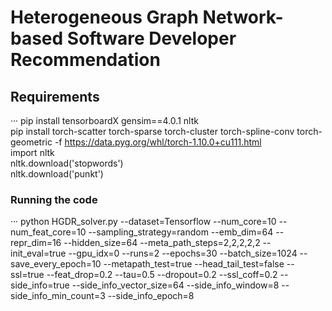 # Heterogeneous Graph Network-based Software Developer Recommendation
## Requirements
···
pip install  tensorboardX gensim==4.0.1 nltk \
pip install torch-scatter torch-sparse torch-cluster torch-spline-conv torch-geometric -f https://data.pyg.org/whl/torch-1.10.0+cu111.html \
import nltk \
nltk.download('stopwords') \
nltk.download('punkt')

### Running the code

···
python HGDR_solver.py --dataset=Tensorflow --num_core=10 --num_feat_core=10 --sampling_strategy=random  --emb_dim=64 --repr_dim=16  --hidden_size=64 --meta_path_steps=2,2,2,2,2  --init_eval=true --gpu_idx=0 --runs=2 --epochs=30 --batch_size=1024 --save_every_epoch=10 --metapath_test=true --head_tail_test=false --ssl=true --feat_drop=0.2 --tau=0.5  --dropout=0.2  --ssl_coff=0.2 --side_info=true --side_info_vector_size=64 --side_info_window=8 --side_info_min_count=3 --side_info_epoch=8

  

  
